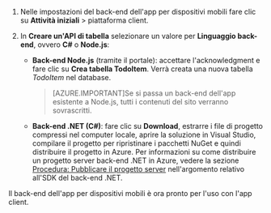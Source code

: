 
1. Nelle impostazioni del back-end dell'app per dispositivi mobili fare clic su **Attività iniziali** > piattaforma client. 

2. In **Creare un'API di tabella** selezionare un valore per **Linguaggio back-end**, ovvero **C#** o **Node.js**:

	+ **Back-end Node.js** (tramite il portale): accettare l'acknowledgment e fare clic su **Crea tabella TodoItem**. Verrà creata una nuova tabella *TodoItem* nel database.
	 
		>[AZURE.IMPORTANT]Se si passa un back-end dell'app esistente a Node.js, tutti i contenuti del sito verranno sovrascritti.

	+ **Back-end .NET (C#)**: fare clic su **Download**, estrarre i file di progetto compressi nel computer locale, aprire la soluzione in Visual Studio, compilare il progetto per ripristinare i pacchetti NuGet e quindi distribuire il progetto in Azure. Per informazioni su come distribuire un progetto server back-end .NET in Azure, vedere la sezione [Procedura: Pubblicare il progetto server](app-service-mobile-dotnet-backend-how-to-use-server-sdk.md#publish-server-project) nell'argomento relativo all'SDK del back-end .NET.
	 
Il back-end dell'app per dispositivi mobili è ora pronto per l'uso con l'app client.

<!---HONumber=AcomDC_1223_2015-->